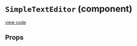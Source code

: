 `SimpleTextEditor` (component)
==============================
[view code](../src/addons/editors/SimpleTextEditor.js)


Props
-----

